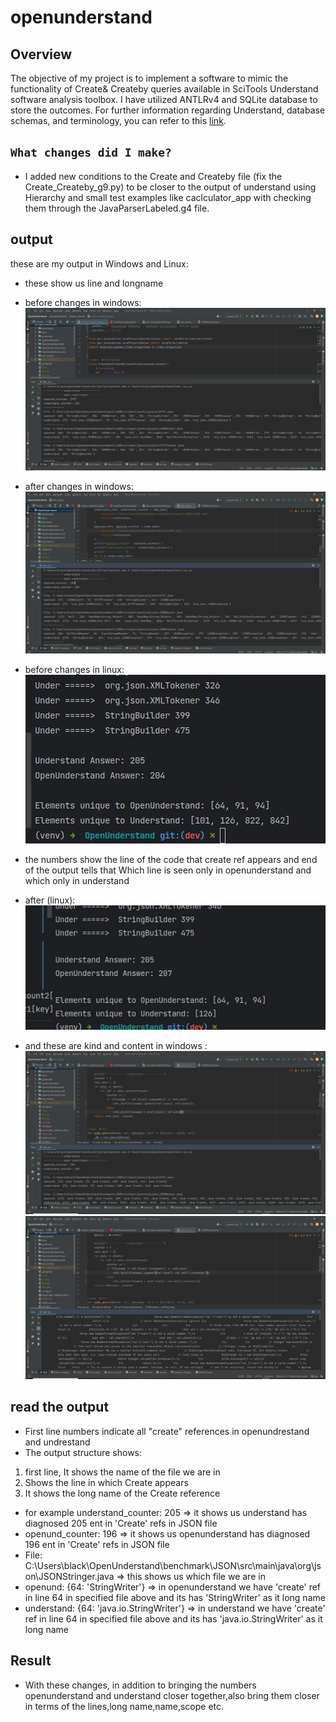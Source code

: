 # openunderstand

## Overview
 
The objective of my project is to implement a software to mimic the functionality of Create& Createby queries available in SciTools Understand software analysis toolbox. I have utilized ANTLRv4 and SQLite database to store the outcomes. For further information regarding Understand, database schemas, and terminology, you can refer to this [link](https://m-zakeri.github.io/OpenUnderstand/).

## `What changes did I make?`
- I added new conditions to the Create and Createby file (fix the Create_Createby_g9.py) to be closer to the output of understand using Hierarchy and small test examples  like caclculator_app with checking them through the JavaParserLabeled.g4 file.  

## output

these are my output in Windows and Linux:
- these show us line and longname 
- before changes in windows:
![00](https://github.com/zahrahabibolah/OpenUnderstand/blob/dev/test_analysis/00.png?raw=true)

- after changes in windows:
![01](https://github.com/zahrahabibolah/OpenUnderstand/blob/dev/test_analysis/01.png?raw=true)
 
- before changes in linux:
![02](https://github.com/zahrahabibolah/OpenUnderstand/blob/dev/test_analysis/photo_5917882626973221723_x.jpg?raw=true)

- the numbers show the line of the code that create ref appears and end of the output tells that Which line is seen only in openunderstand and which only in understand

- after (linux):
![03](https://github.com/zahrahabibolah/OpenUnderstand/blob/dev/test_analysis/photo_5917882626973221722_x.jpg?raw=true)


- and these are kind and content in windows :
![04](https://github.com/zahrahabibolah/OpenUnderstand/blob/dev/test_analysis/02.png?raw=true)
![05](https://github.com/zahrahabibolah/OpenUnderstand/blob/dev/test_analysis/03.png?raw=true)
## read the output
- First line numbers indicate all "create" references in openundrestand and undrestand
- The output structure shows:
1. first line, It shows the name of the file we are in
2. Shows the line in which Create appears
3. It shows the long name of the Create reference

- for example understand_counter: 205 => it shows us understand has diagnosed 205 ent in  'Create' refs in JSON file 
- openund_counter: 196 => it shows us openunderstand has diagnosed 196  ent  in 'Create' refs in JSON file 
- File: C:\Users\black\OpenUnderstand\benchmark\JSON\src\main\java\org\json\JSONStringer.java => this shows us which file we are in
- openund: {64: 'StringWriter'} => in openunderstand we have 'create' ref in line 64 in specified file above and its has 'StringWriter' as it long name 
- understand: {64: 'java.io.StringWriter'} => in understand we have 'create' ref in line 64 in specified file above and its has 'java.io.StringWriter' as it long name 


## Result

- With these changes, in addition to bringing the numbers openunderstand and understand closer together,also bring them closer in terms of the lines,long name,name,scope etc.